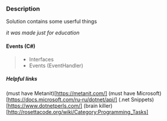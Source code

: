 ﻿### Description
Solution contains some userful things

*it was made just for education*

#### Events (C#)
> - Interfaces 
> - Events (EventHandler<T>)


##### Helpful links
(must have Metanit)[https://metanit.com/]
(must have Microsoft)[https://docs.microsoft.com/ru-ru/dotnet/api/]
(.net Snippets)[https://www.dotnetperls.com/]
(brain killer)[http://rosettacode.org/wiki/Category:Programming_Tasks]